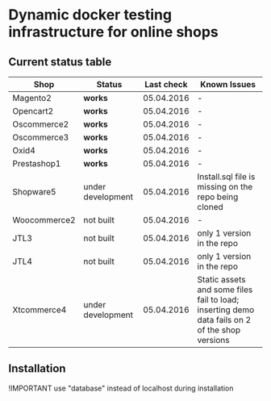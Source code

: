 # Dynamic docker testing infrastructure for online shops

## Current status table

| Shop         	| Status            	| Last check 	| Known Issues                                                                                   	|
|--------------	|-------------------	|------------	|------------------------------------------------------------------------------------------------	|
| Magento2     	| **works**             | 05.04.2016 	| -                                                                                              	|
| Opencart2    	| **works**             | 05.04.2016 	| -                                                                                              	|
| Oscommerce2  	| **works**             | 05.04.2016 	| -                                                                                              	|
| Oscommerce3  	| **works**             | 05.04.2016 	| -                                                                                              	|
| Oxid4        	| **works**             | 05.04.2016 	| -                                                                                              	|
| Prestashop1  	| **works**             | 05.04.2016 	| -                                                                                              	|
| Shopware5    	| under development 	| 05.04.2016 	| Install.sql file is missing on the repo being cloned                                           	|
| Woocommerce2 	| not built         	| 05.04.2016 	| -                                                                                              	|
| JTL3         	| not built         	| 05.04.2016 	| only 1 version in the repo                                                                     	|
| JTL4         	| not built         	| 05.04.2016 	| only 1 version in the repo                                                                     	|
| Xtcommerce4  	| under development 	| 05.04.2016 	| Static assets and some files fail to load; inserting demo data fails on 2 of the shop versions 	|





## Installation

!IMPORTANT use "database" instead of localhost during installation

